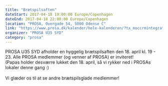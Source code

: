 ```yaml
---
title: "Brætspilsaften"
dateStart: 2017-04-18 19:00:00 Europe/Copenhagen
dateEnd: 2017-04-18 22:00:00 Europe/Copenhagen
location: "PROSA, Overgade 54, 5000 Odense C"
link: "https://www.prosa.dk/kalender/hele-kalenderen/?tx_moccrmintegration_courses%5Bcourse%5D=1222&tx_moccrmintegration_courses%5Baction%5D=show&tx_moccrmintegration_courses%5Bcontroller%5D=Course&cHash=0ea7f5ef95e5ef9b1c0e83a61e3191dd"
organizer: "PROSA U35 SYD"
category: "prosa"
---
```

PROSA U35 SYD afholder en hyggelig brætspilsaften den 18. april kl. 19 - 23. Alle PROSA medlemmer (og venner af PROSA) er inviteret!<br>
(Papas holder desværre lukket den 18. april, så vi rykker ned i PROSAs lokaler denne gang :)<br><br>
Vi glæder os til at se andre brætspilsglade medlemmer!
